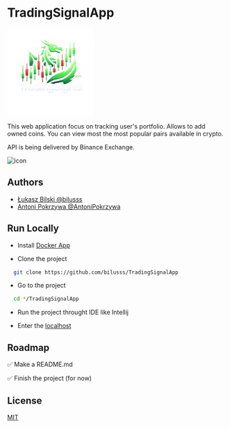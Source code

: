 
# TradingSignalApp
<img src="src/main/resources/img/logo-removebg.png" width="200" height="200">

This web application focus on tracking user's portfolio.
Allows to add owned coins. You can view most the most popular pairs available in crypto.

API is being delivered by Binance Exchange.

<img src="https://public.bnbstatic.com/20190405/eb2349c3-b2f8-4a93-a286-8f86a62ea9d8.png" alt="icon" width="50" height="50">

## Authors

- [Łukasz Bilski @bilusss](https://github.com/bilusss)
- [Antoni Pokrzywa @AntoniPokrzywa](https://github.com/AntoniPokrzywa)


## Run Locally

- Install [Docker App](https://www.docker.com/)


- Clone the project

```bash
  git clone https://github.com/bilusss/TradingSignalApp
```

- Go to the project

```bash
  cd */TradingSignalApp
```

- Run the project throught IDE like Intellij


- Enter the [localhost](http://localhost:8080/)

## Roadmap

✅ Make a README.md

✅ Finish the project (for now)
## License

[MIT](https://choosealicense.com/licenses/mit/)
